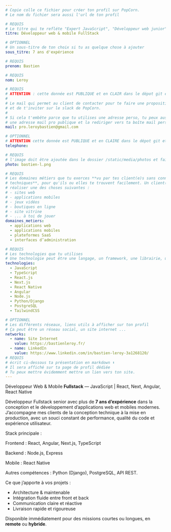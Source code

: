 ```yaml
---
# Copie colle ce fichier pour créer ton profil sur PopCorn.
# Le nom du fichier sera aussi l'url de ton profil

# REQUIS
# Le titre qui te refléte "Expert JavaScript", "Développeur web junior"
titre: Développeur web & mobile FullStack

# OPTIONNEL
# Un sous-titre de ton choix si tu as quelque chose à ajouter
sous_titre: 7 ans d'expérience

# REQUIS
prenom: Bastien

# REQUIS
nom: Leroy

# REQUIS
# ATTENTION : cette donnée est PUBLIQUE et en CLAIR dans le dépot git et sur le site
#
# Le mail qui permet au client de contacter pour te faire une proposition de projet
# et de t'inviter sur le slack de PopCorn.
#
# Si cela t'embête parce que tu utilises une adresse perso, tu peux aussi te créer
# une adresse mail pro publique et la rediriger vers ta boîte mail perso
mail: pro.leroybastien@gmail.com

# OPTIONNEL
# ATTENTION cette donnée est PUBLIQUE et en CLAIRE dans le dépot git et sur le site
telephone:

# REQUIS
# l'image doit être ajoutée dans le dossier /static/media/photos et faire moins de 100ko !
photo: bastien-l.png

# REQUIS
# Les domaines métiers que tu exerces **vu par tes client(e)s sans connaissances
# techniques**, pour qu'ils ou elles te trouvent facilement. Un client(e) veut par exemple
# réaliser une des choses suivantes :
# - sites web
# - applications mobiles
# - jeux vidéos
# - boutiques en ligne
# - site vitrine
# - ... à toi de jouer
domaines_metiers:
  - applications web
  - applications mobiles
  - plateformes SaaS
  - interfaces d’administration

# REQUIS
# Les technologies que tu utilises
# Une technologie peut être une langage, un framework, une librairie, un CMS ...
technologies:
  - JavaScript
  - TypeScript
  - React.js
  - Next.js
  - React Native
  - Angular
  - Node.js
  - Python/Django
  - PostgreSQL
  - TailwindCSS

# OPTIONNEL
# Les différents réseaux, liens utils à afficher sur ton profil
# Ça peut être un réseau social, un site internet ...
networks:
  - name: Site Internet
    value: https://bastienleroy.fr/
  - name: LinkedIn
    value: https://www.linkedin.com/in/bastien-leroy-3a1268120/
# REQUIS
# écrit ci-dessous ta présentation en markdown ⬇️
# Il sera affiché sur ta page de profil dédiée
# Tu peux mettre évidemment mettre un lien vers ton site.
---
```


Développeur Web & Mobile **Fullstack** — JavaScript | React, Next, Angular, React Native

Développeur Fullstack senior avec plus de **7 ans d’expérience** dans la conception et le développement d’applications web et mobiles modernes.
J’accompagne mes clients de la conception technique à la mise en production, avec un souci constant de performance, qualité du code et expérience utilisateur.

Stack principale :

Frontend : React, Angular, Next.js, TypeScript

Backend : Node.js, Express

Mobile : React Native

Autres compétences : Python (Django), PostgreSQL, API REST.

Ce que j’apporte à vos projets :

- Architecture & maintenable
- Intégration fluide entre front et back
- Communication claire et réactive
- Livraison rapide et rigoureuse

Disponible immédiatement pour des missions courtes ou longues, en **remote** ou **hybride**.
